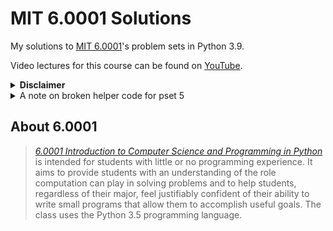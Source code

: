 # MIT 6.0001 Solutions

My solutions to [MIT 6.0001](https://ocw.mit.edu/courses/6-0001-introduction-to-computer-science-and-programming-in-python-fall-2016/)'s problem sets in Python 3.9. 

Video lectures for this course can be found on [YouTube](https://ocw.mit.edu/courses/6-0001-introduction-to-computer-science-and-programming-in-python-fall-2016/).


<details>
<summary> <strong>Disclaimer</strong> </summary>
<br>


These solutions were written and published solely for educational and self-study purposes and are **not** guaranteed to be correct. I highly encourage you to attempt solving these psets on your own before checking these solutions, and even so, take them with a grain of salt!

</details>

<details>
<summary>A note on broken helper code for pset 5</summary>

<br>

As of April 2023, the helper code provided on OCW's website for problem set 5 breaks when trying to run on Python 3.9. Some modifications had to be made to the original code in order to fix it.

Here are some of the issues I found and fixed:
- A deprecated `base64` decoding method in the `feedparser.py` module had to be removed.
- The `process()` function in `ps5.py` broke when trying to access the `description` property for RSS entries. Accessing the `summary` property instead fixes this. 
- The Yahoo News RSS feed endpoint (http://news.yahoo.com/rss/topstories) had to be removed in order avoid breaking the `process()` function.
- Added more info to the exception handling to the `main_thread` in `ps5.py` using the `traceback` module.

With the changes above, the code now runs fine on Python 3.9 and displays news stories from the Google News RSS feed, using the triggers specified in the `triggers.txt` file to filter stories.

</details>



## About 6.0001
> _[6.0001 Introduction to Computer Science and Programming in Python](https://ocw.mit.edu/courses/6-0001-introduction-to-computer-science-and-programming-in-python-fall-2016/)_ is intended for students with little or no programming experience. It aims to provide students with an understanding of the role computation can play in solving problems and to help students, regardless of their major, feel justifiably confident of their ability to write small programs that allow them to accomplish useful goals. The class uses the Python 3.5 programming language.